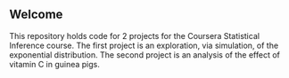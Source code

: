 ## Welcome

This repository holds code for 2 projects for the Coursera Statistical Inference course. The first project is an exploration, via simulation, of the exponential distribution. The second project is an analysis of the effect of vitamin C in guinea pigs.
